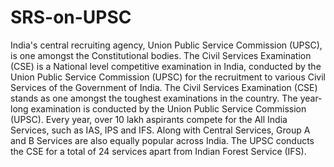 # SRS-on-UPSC
India's central recruiting agency, Union Public Service Commission (UPSC), is one amongst the Constitutional bodies. The Civil Services Examination (CSE) is a National level competitive examination in India, conducted by the Union Public Service Commission (UPSC) for the recruitment to various Civil Services of the Government of India.  The Civil Services Examination (CSE) stands as one amongst the toughest examinations in the country. The year-long examination is conducted by the Union Public Service Commission (UPSC). Every year, over 10 lakh aspirants compete for the All India Services, such as IAS, IPS and IFS. Along with Central Services, Group A and B Services are also equally popular across India. The UPSC conducts the CSE for a total of 24 services apart from Indian Forest Service (IFS). 
